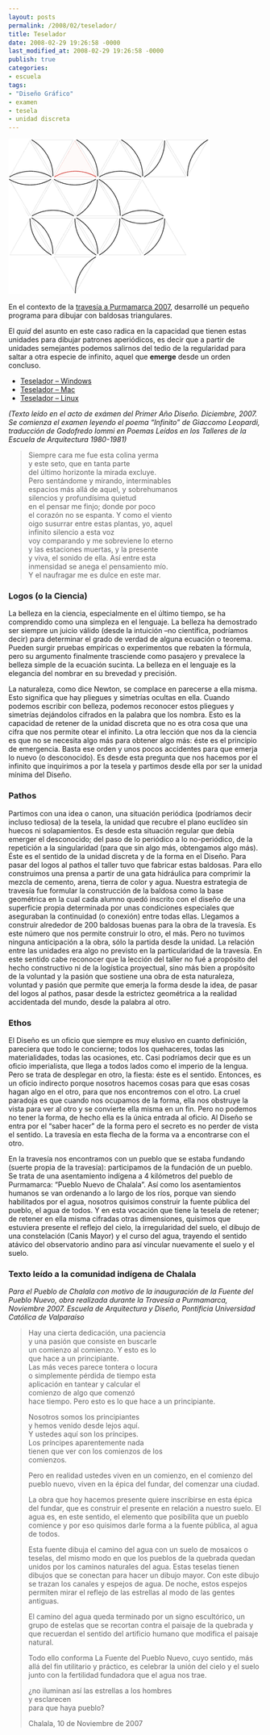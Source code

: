 ```yaml
---
layout: posts
permalink: /2008/02/teselador/
title: Teselador
date: 2008-02-29 19:26:58 -0000
last_modified_at: 2008-02-29 19:26:58 -0000
publish: true
categories:
- escuela
tags:
- "Diseño Gráfico"
- examen
- tesela
- unidad discreta
---
```

![teselas equiláteras](/assets/uploads/2008/02/teselador1.gif)

En el contexto de la [travesía a Purmamarca 2007](http://www.flickr.com/photos/herbert-spencer/sets/72157603195788888/ "Fotos de la Travesía en Flickr"), desarrollé un pequeño programa para dibujar con baldosas triangulares.

El _quid_ del asunto en este caso radica en la capacidad que tienen estas unidades para dibujar patrones aperiódicos, es decir que a partir de unidades semejantes podemos salirnos del tedio de la regularidad para saltar a otra especie de infinito, aquel que **emerge** desde un orden concluso.

* [Teselador – Windows](/assets/uploads/2008/02/teselador_windows1.zip "Teselador - Windows")
* [Teselador – Mac](/assets/uploads/2008/02/teselador_macosx1.zip "Teselador - Mac")
* [Teselador – Linux](/assets/uploads/2008/02/teselador_linux1.zip "Teselador - Linux")

_(Texto leído en el acto de exámen del Primer Año Diseño. Diciembre, 2007. Se comienza el examen leyendo el poema “Infinito” de Giaccomo Leopardi, traducción de Godofredo Iommi en Poemas Leídos en los Talleres de la Escuela de Arquitectura 1980-1981)_

> Siempre cara me fue esta colina yerma  
> y este seto, que en tanta parte  
> del último horizonte la mirada excluye.  
> Pero sentándome y mirando, interminables  
> espacios más allá de aquel, y sobrehumanos  
> silencios y profundísima quietud  
> en el pensar me finjo; donde por poco  
> el corazón no se espanta. Y como el viento  
> oigo susurrar entre estas plantas, yo, aquel  
> infinito silencio a esta voz  
> voy comparando y me sobreviene lo eterno  
> y las estaciones muertas, y la presente  
> y viva, el sonido de ella. Así entre esta  
> inmensidad se anega el pensamiento mío.  
> Y el naufragar me es dulce en este mar.

### Logos (o la Ciencia)

La belleza en la ciencia, especialmente en el último tiempo, se ha comprendido como una simpleza en el lenguaje. La belleza ha demostrado ser siempre un juicio válido (desde la intuición –no científica, podríamos decir) para determinar el grado de verdad de alguna ecuación o teorema. Pueden surgir pruebas empíricas o experimentos que rebaten la fórmula, pero su argumento finalmente trasciende como pasajero y prevalece la belleza simple de la ecuación sucinta. La belleza en el lenguaje es la elegancia del nombrar en su brevedad y precisión.

La naturaleza, como dice Newton, se complace en parecerse a ella misma. Esto significa que hay pliegues y simetrías ocultas en ella. Cuando podemos escribir con belleza, podemos reconocer estos pliegues y simetrías dejándolos cifrados en la palabra que los nombra. Esto es la capacidad de retener de la unidad discreta que no es otra cosa que una cifra que nos permite otear el infinito. La otra lección que nos da la ciencia es que no se necesita algo más para obtener algo más: éste es el principio de emergencia. Basta ese orden y unos pocos accidentes para que emerja lo nuevo (o desconocido). Es desde esta pregunta que nos hacemos por el infinito que inquirimos a por la tesela y partimos desde ella por ser la unidad mínima del Diseño.

### Pathos

Partimos con una idea o canon, una situación periódica (podríamos decir incluso tediosa) de la tesela, la unidad que recubre el plano euclídeo sin huecos ni solapamientos. Es desde esta situación regular que debía emerger el desconocido; del paso de lo periódico a lo no-periódico, de la repetición a la singularidad (para que sin algo más, obtengamos algo más). Éste es el sentido de la unidad discreta y de la forma en el Diseño. Para pasar del logos al pathos el taller tuvo que fabricar estas baldosas. Para ello construimos una prensa a partir de una gata hidráulica para comprimir la mezcla de cemento, arena, tierra de color y agua. Nuestra estrategia de travesía fue formular la construcción de la baldosa como la base geométrica en la cual cada alumno quedó inscrito con el diseño de una superficie propia determinada por unas condiciones especiales que aseguraban la continuidad (o conexión) entre todas ellas. Llegamos a construir alrededor de 200 baldosas buenas para la obra de la travesía. Es este número que nos permite construir lo otro, el más. Pero no tuvimos ninguna anticipación a la obra, sólo la partida desde la unidad. La relación entre las unidades era algo no previsto en la particularidad de la travesía. En este sentido cabe reconocer que la lección del taller no fué a propósito del hecho constructivo ni de la logística proyectual, sino más bien a propósito de la voluntad y la pasión que sostiene una obra de esta naturaleza, voluntad y pasión que permite que emerja la forma desde la idea, de pasar del logos al pathos, pasar desde la estrictez geométrica a la realidad accidentada del mundo, desde la palabra al otro.

### Ethos

El Diseño es un oficio que siempre es muy elusivo en cuanto definición, pareciera que todo le concierne; todos los quehaceres, todas las materialidades, todas las ocasiones, etc. Casi podríamos decir que es un oficio imperialista, que llega a todos lados como el imperio de la lengua. Pero se trata de desplegar en otro, la fiesta: éste es el sentido. Entonces, es un oficio indirecto porque nosotros hacemos cosas para que esas cosas hagan algo en el otro, para que nos encontremos con el otro. La cruel paradoja es que cuando nos ocupamos de la forma, ella nos obstruye la vista para ver al otro y se convierte ella misma en un fin. Pero no podemos no tener la forma, de hecho ella es la única entrada al oficio. Al Diseño se entra por el “saber hacer” de la forma pero el secreto es no perder de vista el sentido. La travesía en esta flecha de la forma va a encontrarse con el otro.

En la travesía nos encontramos con un pueblo que se estaba fundando (suerte propia de la travesía): participamos de la fundación de un pueblo. Se trata de una asentamiento indígena a 4 kilómetros del pueblo de Purmamarca: “Pueblo Nuevo de Chalala”. Así como los asentamientos humanos se van ordenando a lo largo de los ríos, porque van siendo habilitados por el agua, nosotros quisimos construir la fuente pública del pueblo, el agua de todos. Y en esta vocación que tiene la tesela de retener; de retener en ella misma cifradas otras dimensiones, quisimos que estuviera presente el reflejo del cielo, la irregularidad del suelo, el dibujo de una constelación (Canis Mayor) y el curso del agua, trayendo el sentido atávico del observatorio andino para así vincular nuevamente el suelo y el suelo.

### Texto leído a la comunidad indígena de Chalala

_Para el Pueblo de Chalala con motivo de la inauguración de la Fuente del Pueblo Nuevo, obra realizada durante la Travesía a Purmamarca, Noviembre 2007. Escuela de Arquitectura y Diseño, Pontificia Universidad Católica de Valparaíso_

> Hay una cierta dedicación, una paciencia  
> y una pasión que consiste en buscarle  
> un comienzo al comienzo. Y esto es lo  
> que hace a un principiante.  
> Las más veces parece tontera o locura  
> o simplemente pérdida de tiempo esta  
> aplicación en tantear y calcular el  
> comienzo de algo que comenzó  
> hace tiempo. Pero esto es lo que hace a un principiante.
>
> Nosotros somos los principiantes  
> y hemos venido desde lejos aquí.  
> Y ustedes aquí son los príncipes.  
> Los príncipes aparentemente nada  
> tienen que ver con los comienzos de los  
> comienzos.
>
> Pero en realidad ustedes viven en un comienzo, en el comienzo del pueblo nuevo, viven en la épica del fundar, del comenzar una ciudad.
>
> La obra que hoy hacemos presente quiere inscribirse en esta épica del fundar, que es construir el presente en relación a nuestro suelo. El agua es, en este sentido, el elemento que posibilita que un pueblo comience y por eso quisimos darle forma a la fuente pública, al agua de todos.
>
> Esta fuente dibuja el camino del agua con un suelo de mosaicos o teselas, del mismo modo en que los pueblos de la quebrada quedan unidos por los caminos naturales del agua. Estas teselas tienen dibujos que se conectan para hacer un dibujo mayor. Con este dibujo se trazan los canales y espejos de agua. De noche, estos espejos permiten mirar el reflejo de las estrellas al modo de las gentes antiguas.
>
> El camino del agua queda terminado por un signo escultórico, un grupo de estelas que se recortan contra el paisaje de la quebrada y que recuerdan el sentido del artificio humano que modifica el paisaje natural.
>
> Todo ello conforma La Fuente del Pueblo Nuevo, cuyo sentido, más allá del fin utilitario y práctico, es celebrar la unión del cielo y el suelo junto con la fertilidad fundadora que el agua nos trae.
>
> ¿no iluminan así las estrellas a los hombres  
> y esclarecen  
> para que haya pueblo?
>
> Chalala, 10 de Noviembre de 2007
